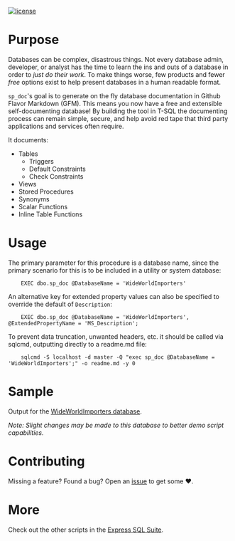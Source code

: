 [![license](https://img.shields.io/github/license/mashape/apistatus.svg)]()

# Purpose
Databases can be complex, disastrous things. Not every database admin, developer, or analyst has the time to learn the ins and outs of a database in order to *just do their work*. To make things worse, few products and fewer *free* options exist to help present databases in a human readable format.

`sp_doc`'s goal is to generate on the fly database documentation in Github Flavor Markdown (GFM). This means you now have a free and extensible self-documenting database! By building the tool in T-SQL the documenting process can remain simple, secure, and help avoid red tape that third party applications and services often require.

It documents:

- Tables
	- Triggers
	- Default Constraints
	- Check Constraints
- Views
- Stored Procedures
- Synonyms
- Scalar Functions
- Inline Table Functions


# Usage
The primary parameter for this procedure is a database name, since the primary scenario for this is to be included in a utility or system database:

```tsql
    EXEC dbo.sp_doc @DatabaseName = 'WideWorldImporters'
```

An alternative key for extended property values can also be specified to override the default of `Description`:

```tsql
    EXEC dbo.sp_doc @DatabaseName = 'WideWorldImporters', @ExtendedPropertyName = 'MS_Description';
```

To prevent data truncation, unwanted headers, etc. it should be called via sqlcmd, outputting directly to a readme.md file:

```batchfile
    sqlcmd -S localhost -d master -Q "exec sp_doc @DatabaseName = 'WideWorldImporters';" -o readme.md -y 0
```

# Sample
Output for the [WideWorldImporters database](https://github.com/LowlyDBA/ExpressSQL/blob/master/docs/WideWorldImporters.md).

*Note: Slight changes may be made to this database to better demo script capabilities.*

# Contributing
Missing a feature? Found a bug? Open an [issue](https://github.com/LowlyDBA/ExpressSQL/issues) to get some :heart:.

# More
Check out the other scripts in the [Express SQL Suite](https://expresssql.lowlydba.com/).
